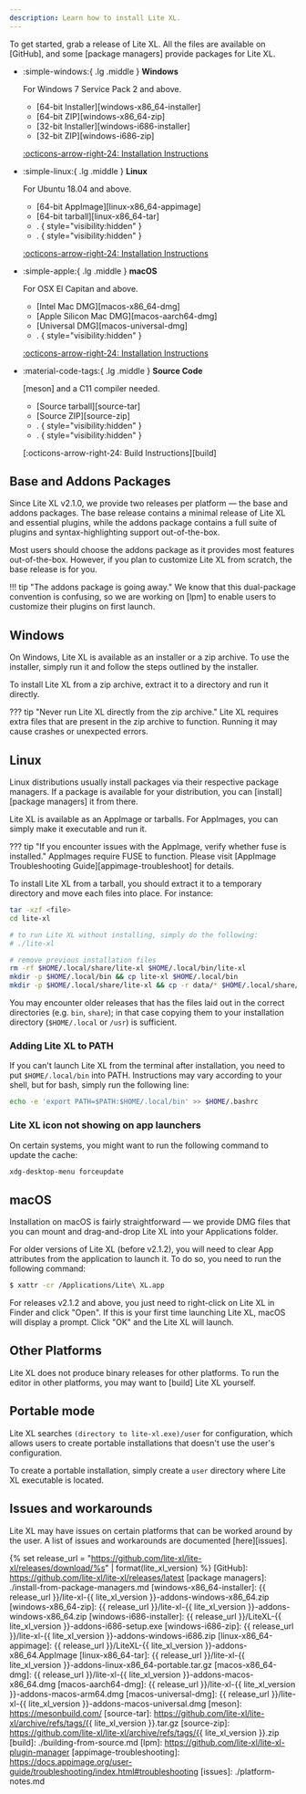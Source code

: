 ```yaml
---
description: Learn how to install Lite XL.
---
```


To get started, grab a release of Lite XL.
All the files are available on [GitHub], and some [package managers] provide packages for Lite XL.

<div class="grid cards" markdown>

-   :simple-windows:{ .lg .middle } **Windows**
    
    For Windows 7 Service Pack 2 and above.

    - [64-bit Installer][windows-x86_64-installer]
    - [64-bit ZIP][windows-x86_64-zip]
    - [32-bit Installer][windows-i686-installer]
    - [32-bit ZIP][windows-i686-zip]

    [:octicons-arrow-right-24: Installation Instructions](#windows)

-   :simple-linux:{ .lg .middle } **Linux**

    For Ubuntu 18.04 and above.

    - [64-bit AppImage][linux-x86_64-appimage]
    - [64-bit tarball][linux-x86_64-tar]
    - .
    { style="visibility:hidden" }
    - .
    { style="visibility:hidden" }

    [:octicons-arrow-right-24: Installation Instructions](#linux)

-   :simple-apple:{ .lg .middle } **macOS**

    For OSX El Capitan and above.

    - [Intel Mac DMG][macos-x86_64-dmg]
    - [Apple Silicon Mac DMG][macos-aarch64-dmg]
    - [Universal DMG][macos-universal-dmg]
    - .
    { style="visibility:hidden" }

    [:octicons-arrow-right-24: Installation Instructions](#macos)

-   :material-code-tags:{ .lg .middle } **Source Code**
    
    [meson] and a C11 compiler needed.

    - [Source tarball][source-tar]
    - [Source ZIP][source-zip]
    - .
    { style="visibility:hidden" }
    - .
    { style="visibility:hidden" }

    [:octicons-arrow-right-24: Build Instructions][build]

</div>

## Base and Addons Packages

Since Lite XL v2.1.0, we provide two releases per platform —
the base and addons packages.
The base release contains a minimal release of Lite XL and essential plugins,
while the addons package contains a full suite of plugins and syntax-highlighting support
out-of-the-box.

Most users should choose the addons package as it provides most features out-of-the-box.
However, if you plan to customize Lite XL from scratch, the base release is for you.

!!! tip "The addons package is going away."
    We know that this dual-package convention is confusing,
    so we are working on [lpm] to enable users to customize their plugins on first launch.

## Windows

On Windows, Lite XL is available as an installer or a zip archive.
To use the installer, simply run it and follow the steps outlined by the installer.

To install Lite XL from a zip archive, extract it to a directory and run it directly.

??? tip "Never run Lite XL directly from the zip archive."
    Lite XL requires extra files that are present in the zip archive to function.
    Running it may cause crashes or unexpected errors.

## Linux

Linux distributions usually install packages via their respective package managers.
If a package is available for your distribution, you can [install][package managers] it from there.

Lite XL is available as an AppImage or tarballs.
For AppImages, you can simply make it executable and run it.

??? tip "If you encounter issues with the AppImage, verify whether fuse is installed."
    AppImages require FUSE to function.
    Please visit [AppImage Troubleshooting Guide][appimage-troubleshoot] for details.

To install Lite XL from a tarball, you should extract it to a temporary directory
and move each files into place.
For instance:

```sh
tar -xzf <file>
cd lite-xl

# to run Lite XL without installing, simply do the following:
# ./lite-xl

# remove previous installation files
rm -rf $HOME/.local/share/lite-xl $HOME/.local/bin/lite-xl
mkdir -p $HOME/.local/bin && cp lite-xl $HOME/.local/bin
mkdir -p $HOME/.local/share/lite-xl && cp -r data/* $HOME/.local/share/lite-xl
```

You may encounter older releases that has the files laid out in the correct
directories (e.g. `bin`, `share`); in that case copying them to your installation
directory (`$HOME/.local` or `/usr`) is sufficient.

### Adding Lite XL to PATH

If you can't launch Lite XL from the terminal after installation,
you need to put `$HOME/.local/bin` into PATH.
Instructions may vary according to your shell, but for bash, simply run the following line:

```sh
echo -e 'export PATH=$PATH:$HOME/.local/bin' >> $HOME/.bashrc
```

### Lite XL icon not showing on app launchers

On certain systems, you might want to run the following command to update the cache:

```sh
xdg-desktop-menu forceupdate
```

## macOS

Installation on macOS is fairly straightforward — we provide DMG files that
you can mount and drag-and-drop Lite XL into your Applications folder.

For older versions of Lite XL (before v2.1.2),
you will need to clear App attributes from the application to launch it.
To do so,  you need to run the following command:

```sh
$ xattr -cr /Applications/Lite\ XL.app
```

For releases v2.1.2 and above, you just need to right-click on Lite XL
in Finder and click "Open". If this is your first time launching Lite XL,
macOS will display a prompt. Click "OK" and the Lite XL will launch.

## Other Platforms

Lite XL does not produce binary releases for other platforms.
To run the editor in other platforms,
you may want to [build] Lite XL yourself.

## Portable mode

Lite XL searches `(directory to lite-xl.exe)/user` for configuration,
which allows users to create portable installations that doesn't
use the user's configuration.

To create a portable installation, simply create a `user` directory
where Lite XL executable is located.

## Issues and workarounds

Lite XL may have issues on certain platforms that can be worked around
by the user. A list of issues and workarounds are documented [here][issues].


{% set release_url = "https://github.com/lite-xl/lite-xl/releases/download/%s" | format(lite_xl_version) %}
[GitHub]:                   https://github.com/lite-xl/lite-xl/releases/latest
[package managers]:         ./install-from-package-managers.md
[windows-x86_64-installer]: {{ release_url }}/lite-xl-{{ lite_xl_version }}-addons-windows-x86_64.zip
[windows-x86_64-zip]:       {{ release_url }}/lite-xl-{{ lite_xl_version }}-addons-windows-x86_64.zip
[windows-i686-installer]:   {{ release_url }}/LiteXL-{{ lite_xl_version }}-addons-i686-setup.exe
[windows-i686-zip]:         {{ release_url }}/lite-xl-{{ lite_xl_version }}-addons-windows-i686.zip
[linux-x86_64-appimage]:    {{ release_url }}/LiteXL-{{ lite_xl_version }}-addons-x86_64.AppImage
[linux-x86_64-tar]:         {{ release_url }}/lite-xl-{{ lite_xl_version }}-addons-linux-x86_64-portable.tar.gz
[macos-x86_64-dmg]:         {{ release_url }}/lite-xl-{{ lite_xl_version }}-addons-macos-x86_64.dmg
[macos-aarch64-dmg]:        {{ release_url }}/lite-xl-{{ lite_xl_version }}-addons-macos-arm64.dmg
[macos-universal-dmg]:      {{ release_url }}/lite-xl-{{ lite_xl_version }}-addons-macos-universal.dmg
[meson]:                    https://mesonbuild.com/
[source-tar]:               https://github.com/lite-xl/lite-xl/archive/refs/tags/{{ lite_xl_version }}.tar.gz
[source-zip]:               https://github.com/lite-xl/lite-xl/archive/refs/tags/{{ lite_xl_version }}.zip
[build]:                    ./building-from-source.md
[lpm]:                      https://github.com/lite-xl/lite-xl-plugin-manager
[appimage-troubleshooting]: https://docs.appimage.org/user-guide/troubleshooting/index.html#troubleshooting
[issues]:                   ./platform-notes.md
